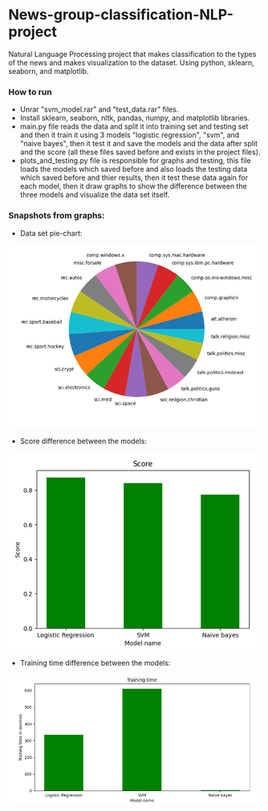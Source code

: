 # News-group-classification-NLP-project
Natural Language Processing project that makes classification to the types of the news and makes visualization to the dataset. Using python, sklearn, seaborn, and matplotlib.

### How to run
* Unrar "svm_model.rar" and "test_data.rar" files.
* Install sklearn, seaborn, nltk, pandas, numpy, and matplotlib libraries.
* main.py file reads the data and split it into training set and testing set and then it train it using 3 models "logistic regression", "svm", and "naive bayes", then it test it and save the models and the data after split and the score (all these files saved before and exists in the project files).
* plots_and_testing.py file is responsible for graphs and testing, this file loads the models which saved before and also loads the testing data which saved before and thier results, then it test these data again for each model, then it draw graphs to show the difference between the three models and visualize the data set itself.

### Snapshots from graphs: 
* Data set pie-chart: 

<div>
<img src = "https://github.com/Bedo-Sayed/News-group-classification-NLP-project/blob/main/Graphs/data_pie_chart.png">
<div>

* Score difference between the models: 

<div>
<img src = "https://github.com/Bedo-Sayed/News-group-classification-NLP-project/blob/main/Graphs/score_bar_graph.png">
<div>

* Training time difference between the models: 

<div> 
<img src = "https://github.com/Bedo-Sayed/News-group-classification-NLP-project/blob/main/Graphs/training_time_bar_graph.png">
<div>
